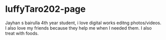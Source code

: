 # luffyTaro202-page
 Jayhan s bairulla 4th year student, i love digital works editng photos/videos. I also love my friends because they help me when I needed them. I also treat with foods.